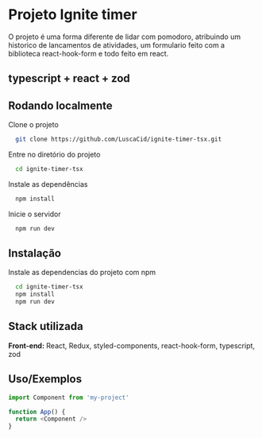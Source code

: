 
# Projeto Ignite timer

O projeto é uma forma diferente de lidar com pomodoro, atribuindo um historico de lancamentos de atividades, um formulario feito com a biblioteca react-hook-form e todo feito em react.

## typescript + react + zod


## Rodando localmente

Clone o projeto

```bash
  git clone https://github.com/LuscaCid/ignite-timer-tsx.git
```

Entre no diretório do projeto

```bash
  cd ignite-timer-tsx
```

Instale as dependências

```bash
  npm install
```

Inicie o servidor

```bash
  npm run dev
```


## Instalação

Instale as dependencias do projeto com npm

```bash
  cd ignite-timer-tsx
  npm install
  npm run dev
```
    
## Stack utilizada

**Front-end:** React, Redux, styled-components, react-hook-form, typescript, zod




## Uso/Exemplos

```javascript
import Component from 'my-project'

function App() {
  return <Component />
}
```


